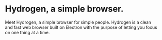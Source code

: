 # Hydrogen, a simple browser.
Meet Hydrogen, a simple browser for simple people.
Hydrogen is a clean and fast web browser built on Electron with the purpose of letting you focus on one thing at a time.

